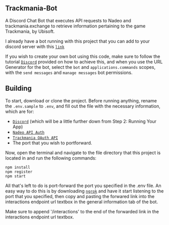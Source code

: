 ## Trackmania-Bot
A Discord Chat Bot that executes API requests to Nadeo and trackmania.exchange to retrieve information pertaining to the game Trackmania, by Ubisoft.

I already have a bot running with this project that you can add to your discord server with this [`link`](https://discord.com/api/oauth2/authorize?client_id=1175476301105217617&permissions=10240&scope=applications.commands+bot)

If you wish to create your own bot using this code, make sure to follow the tutorial [`Discord`](https://discord.com/developers/docs/getting-started) provided on how to achieve this, and when you use the URL Generator for the bot, select the `bot` and `applications.commands` scopes, with the `send messages` and `manage messages` bot permissions.

## Building
To start, download or clone the project. Before running anything, rename the `.env.sample` to `.env`, and fill out the file with the necessary information, which are for: 
- [`Discord`](https://discord.com/developers/docs/getting-started) (which will be a little further down from Step 2: Running Your App)
- [`Nadeo API Auth`](https://webservices.openplanet.dev/auth)
- [`Trackmania OAuth API`](https://webservices.openplanet.dev/oauth/auth)
- The port that you wish to portforward.

Now, open the terminal and navigate to the file directory that this project is located in and run the following commands:
```
npm install
npm register
npm start
```

All that's left to do is port-forward the port you specified in the .env file. An easy way to do this is by downloading [`ngrok`](https://ngrok.com/) and have it start listening to the port that you specified, then copy and pasting the forwared link into the interactions endpoint url textbox in the general information tab of the bot.

Make sure to append '/interactions' to the end of the forwarded link in the interactions endpoint url textbox.

